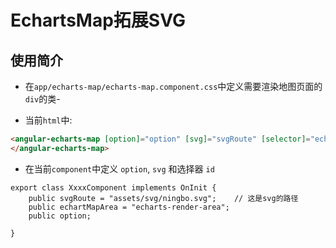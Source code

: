 # EchartsMap拓展SVG

## 使用简介

* 在`app/echarts-map/echarts-map.component.css`中定义需要渲染地图页面的`div`的类-

* 当前`html`中:

```html
<angular-echarts-map [option]="option" [svg]="svgRoute" [selector]="echartMapArea" (clickCallBack)="mapClickCallBack($event)">
</angular-echarts-map>
```

* 在当前`component`中定义 `option`, `svg` 和选择器 `id`

```
export class XxxxComponent implements OnInit {
    public svgRoute = "assets/svg/ningbo.svg";    // 这是svg的路径
    public echartMapArea = "echarts-render-area";
    public option;

}
```




